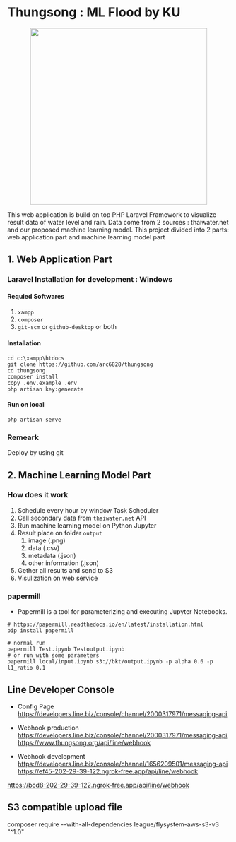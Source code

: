 # Thungsong : ML Flood by KU
<div align="center">
<img src="https://thungsongflood.org/img/LOGO_KU_Flood-01.png" width="400" />
</div>

This web application is build on top PHP Laravel Framework to visualize result data of water level and rain. Data come from 2 sources : thaiwater.net and our proposed machine learning model. This project divided into 2 parts: web application part and machine learning model part

## 1. Web Application Part

### Laravel Installation for development : Windows
#### Requied Softwares
1. `xampp`
1. `composer`
1. `git-scm` or `github-desktop` or both

#### Installation

```
cd c:\xampp\htdocs
git clone https://github.com/arc6828/thungsong
cd thungsong
composer install
copy .env.example .env
php artisan key:generate
```

#### Run on local
```
php artisan serve
```

### Remeark
Deploy by using git


## 2. Machine Learning Model Part

### How does it work
1. Schedule every hour by window Task Scheduler 
1. Call secondary data from `thaiwater.net` API
1. Run machine learning model on Python Jupyter
1. Result place on folder `output`
    1. image (.png)
    1. data (.csv)
    1. metadata (.json)
    1. other information (.json)
1. Gether all results and send to S3
1. Visulization on web service



### papermill
- Papermill is a tool for parameterizing and executing Jupyter Notebooks.

```
# https://papermill.readthedocs.io/en/latest/installation.html
pip install papermill

# normal run
papermill Test.ipynb Testoutput.ipynb
# or run with some parameters
papermill local/input.ipynb s3://bkt/output.ipynb -p alpha 0.6 -p l1_ratio 0.1
```


## Line Developer Console
- Config Page
https://developers.line.biz/console/channel/2000317971/messaging-api

- Webhook production
https://developers.line.biz/console/channel/2000317971/messaging-api
https://www.thungsong.org/api/line/webhook


- Webhook development
https://developers.line.biz/console/channel/1656209501/messaging-api
https://ef45-202-29-39-122.ngrok-free.app/api/line/webhook

https://bcd8-202-29-39-122.ngrok-free.app/api/line/webhook

## S3 compatible upload file

composer require --with-all-dependencies league/flysystem-aws-s3-v3 "^1.0"
